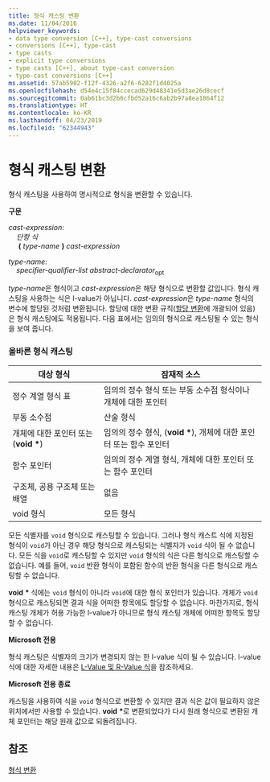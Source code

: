 ```yaml
---
title: 형식 캐스팅 변환
ms.date: 11/04/2016
helpviewer_keywords:
- data type conversion [C++], type-cast conversions
- conversions [C++], type-cast
- type casts
- explicit type conversions
- type casts [C++], about type-cast conversion
- type-cast conversions [C++]
ms.assetid: 57ab5902-f12f-4326-a2f6-6282f1d4025a
ms.openlocfilehash: d54e4c15f84ccecad629d48341e5d3ae26d8cecf
ms.sourcegitcommit: 0ab61bc3d2b6cfbd52a16c6ab2b97a8ea1864f12
ms.translationtype: HT
ms.contentlocale: ko-KR
ms.lasthandoff: 04/23/2019
ms.locfileid: "62344943"
---
```

# <a name="type-cast-conversions"></a>형식 캐스팅 변환

형식 캐스팅을 사용하여 명시적으로 형식을 변환할 수 있습니다.

**구문**

*cast-expression*:<br/>
&nbsp;&nbsp;&nbsp;&nbsp;*단항 식*<br/>
&nbsp;&nbsp;&nbsp;&nbsp; **(**  *type-name*  **)**  *cast-expression*

*type-name*:<br/>
&nbsp;&nbsp;&nbsp;&nbsp;*specifier-qualifier-list* *abstract-declarator*<sub>opt</sub>

*type-name*은 형식이고 *cast-expression*은 해당 형식으로 변환할 값입니다. 형식 캐스팅을 사용하는 식은 l-value가 아닙니다. *cast-expression*은 *type-name* 형식의 변수에 할당된 것처럼 변환됩니다. 할당에 대한 변환 규칙([할당 변환](../c-language/assignment-conversions.md)에 개괄되어 있음)은 형식 캐스팅에도 적용됩니다. 다음 표에서는 임의의 형식으로 캐스팅될 수 있는 형식을 보여 줍니다.

### <a name="legal-type-casts"></a>올바른 형식 캐스팅

|대상 형식|잠재적 소스|
|-----------------------|-----------------------|
|정수 계열 형식 표|임의의 정수 형식 또는 부동 소수점 형식이나 개체에 대한 포인터|
|부동 소수점|산술 형식|
|개체에 대한 포인터 또는 (**void** <strong>\*</strong>)|임의의 정수 형식, (**void** <strong>\*</strong>), 개체에 대한 포인터 또는 함수 포인터|
|함수 포인터|임의의 정수 계열 형식, 개체에 대한 포인터 또는 함수 포인터|
|구조체, 공용 구조체 또는 배열|없음|
|void 형식|모든 형식|

모든 식별자를 `void` 형식으로 캐스팅할 수 있습니다. 그러나 형식 캐스트 식에 지정된 형식이 `void`가 아닌 경우 해당 형식으로 캐스팅되는 식별자가 `void` 식이 될 수 없습니다. 모든 식을 `void`로 캐스팅할 수 있지만 `void` 형식의 식은 다른 형식으로 캐스팅할 수 없습니다. 예를 들어, `void` 반환 형식이 포함된 함수의 반환 형식을 다른 형식으로 캐스팅할 수 없습니다.

**void** <strong>\*</strong> 식에는 `void` 형식이 아니라 `void`에 대한 형식 포인터가 있습니다. 개체가 `void` 형식으로 캐스팅되면 결과 식을 어떠한 항목에도 할당할 수 없습니다. 마찬가지로, 형식 캐스팅 개체가 허용 가능한 l-value가 아니므로 형식 캐스팅 개체에 어떠한 항목도 할당할 수 없습니다.

**Microsoft 전용**

형식 캐스팅은 식별자의 크기가 변경되지 않는 한 l-value 식이 될 수 있습니다. l-value 식에 대한 자세한 내용은 [L-Value 및 R-Value 식](../c-language/l-value-and-r-value-expressions.md)을 참조하세요.

**Microsoft 전용 종료**

캐스팅을 사용하여 식을 `void` 형식으로 변환할 수 있지만 결과 식은 값이 필요하지 않은 위치에서만 사용할 수 있습니다. **void** <strong>\*</strong>로 변환되었다가 다시 원래 형식으로 변환된 개체 포인터는 해당 원래 값으로 되돌려집니다.

## <a name="see-also"></a>참조

[형식 변환](../c-language/type-conversions-c.md)
